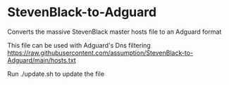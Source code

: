 # StevenBlack-to-Adguard
Converts the massive StevenBlack master hosts file to an Adguard format

This file can be used with Adguard's Dns filtering
https://raw.githubusercontent.com/assumption/StevenBlack-to-Adguard/main/hosts.txt

Run ./update.sh to update the file

